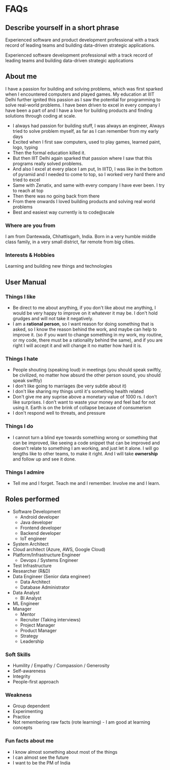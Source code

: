 # FAQs

## Describe yourself in a short phrase

Experienced software and product development professional with a track record of leading teams and building data-driven strategic applications.

Experienced software development professional with a track record of leading teams and building data-driven strategic applications

## About me

I have a passion for building and solving problems, which was first sparked when I encountered computers and played games. My education at IIIT Delhi further ignited this passion as I saw the potential for programming to solve real-world problems. I have been driven to excel in every company I have been a part of and I have a love for building products and finding solutions through coding at scale.

- I always had passion for building stuff, I was always an engineer, Always tried to solve problem myself, as far as I can remember from my early days
- Excited when I first saw computers, used to play games, learned paint, logo, typing
- Then the formal education killed it.
- But then IIIT Delhi again sparked that passion where I saw that this programs really solved problems.
- And also I excel at every place I am put, In IIITD, I was like in the bottom of pyramid and I needed to come to top, so I worked very hard there and tried to excel
- Same with Zenatix, and same with every company I have ever been. I try to reach at top
- Then there was no going back from there
- From there onwards I loved building products and solving real world problems
- Best and easiest way currently is to code@scale

### Where are you from

I am from Dantewada, Chhattisgarh, India. Born in a very humble middle class family, in a very small district, far remote from big cities.

### Interests & Hobbies

Learning and building new things and technologies

## User Manual

### Things I like

- Be direct to me about anything, if you don't like about me anything, I would be very happy to improve on it whatever it may be. I don't hold grudges and will not take it negatively.
- I am a **rational person**, so I want reason for doing something that is asked, so I know the reason behind the work, and maybe can help to improve it. (so if you want to change something in my work, my routine, or my code, there must be a rationality behind the same), and if you are right I will accept it and will change it no matter how hard it is.

### Things I hate

- People shouting (speaking loud) in meetings (you should speak swiftly, be civilized, no matter how absurd the other person sound, you should speak swiftly)
- I don't like going to marriages (be very subtle about it)
- I don't like sharing my things until it's something health related
- Don't give me any suprise above a monetary value of 1000 rs. I don't like surprises. I don't want to waste your money and feel bad for not using it. Earth is on the brink of collapse because of consumerism
- I don't respond well to threats, and pressure

### Things I do

- I cannot turn a blind eye towards something wrong or something that can be improved, like seeing a code snippet that can be improved and doesn't relate to something I am working, and just let it alone. I will go lengths like to other teams, to make it right. And I will take **ownership** and follow up and see it done.

### Things I admire

- Tell me and I forget. Teach me and I remember. Involve me and I learn.

## Roles performed

- Software Development
    - Android developer
    - Java developer
    - Frontend developer
    - Backend developer
    - IoT engineer
- System Architect
- Cloud architect (Azure, AWS, Google Cloud)
- Platform/Infrastructure Engineer
    - Devops / Systems Engineer
- Test Infrastructure
- Researcher (R&D)
- Data Engineer (Senior data engineer)
    - Data Architect
    - Database Administrator
- Data Analyst
    - BI Analyst
- ML Engineer
- Manager
    - Mentor
    - Recruiter (Taking interviews)
    - Project Manager
    - Product Manager
    - Strategy
    - Leadership

### Soft Skills

- Humility / Empathy / Compassion / Generosity
- Self-awareness
- Integrity
- People-first approach

### Weakness

- Group dependent
- Experimenting
- Practice
- Not remembering raw facts (rote learning) - I am good at learning concepts

### Fun facts about me

- I know almost something about most of the things
- I can almost see the future
- I want to be the PM of India
